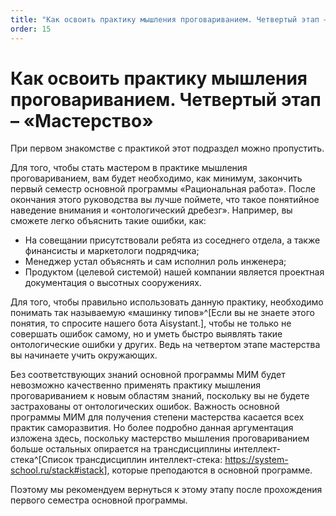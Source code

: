 ```yaml
---
title: "Как освоить практику мышления проговариванием. Четвертый этап – «Мастерство»"
order: 15
---
```


# Как освоить практику мышления проговариванием. Четвертый этап – «Мастерство»

При первом знакомстве с практикой этот подраздел можно пропустить.

Для того, чтобы стать мастером в практике мышления проговариванием, вам будет необходимо, как минимум, закончить первый семестр основной программы «Рациональная работа». После окончания этого руководства вы лучше поймете, что такое понятийное наведение внимания и «онтологический дребезг». Например, вы сможете легко объяснить такие ошибки, как:

* На совещании присутствовали ребята из соседнего отдела, а также финансисты и маркетологи подрядчика;
* Менеджер устал объяснять и сам исполнил роль инженера;
* Продуктом (целевой системой) нашей компании является проектная документация о высотных сооружениях.

Для того, чтобы правильно использовать данную практику, необходимо понимать так называемую «машинку типов»^[Если вы не знаете этого понятия, то спросите нашего бота Aisystant.], чтобы не только не совершать ошибок самому, но и уметь быстро выявлять такие онтологические ошибки у других. Ведь на четвертом этапе мастерства вы начинаете учить окружающих.

Без соответствующих знаний основной программы МИМ будет невозможно качественно применять практику мышления проговариванием к новым областям знаний, поскольку вы не будете застрахованы от онтологических ошибок. Важность основной программы МИМ для получения степени мастерства касается всех практик саморазвития. Но более подробно данная аргументация изложена здесь, поскольку мастерство мышления проговариванием больше остальных опирается на трансдисциплины интеллект-стека^[Список трансдисциплин интеллект-стека: <https://system-school.ru/stack#istack>], которые преподаются в основной программе.

Поэтому мы рекомендуем вернуться к этому этапу после прохождения первого семестра основной программы.